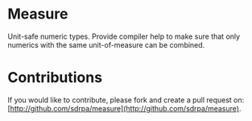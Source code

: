 # Measure

Unit-safe numeric types. Provide compiler help to make sure that only numerics with the same unit-of-measure can be combined.

# Contributions

If you would like to contribute, please fork and create a pull request on: [http://github.com/sdrpa/measure](http://github.com/sdrpa/measure).
